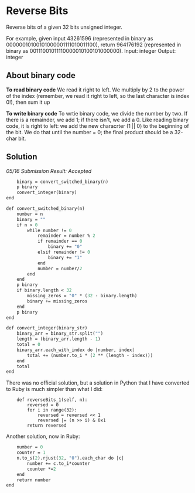 # Reverse Bits

Reverse bits of a given 32 bits unsigned integer.

For example, given input 43261596 (represented in binary as 00000010100101000001111010011100), return 964176192 (represented in binary as 00111001011110000010100101000000).
Input: integer
Output: integer


## About binary code

**To read binary code**
We read it right to left. We multiply by 2 to the power of the index (remember, we read it right to left, so the last character is index 0!), then sum it up

**To write binary code**
To wrtie binary code, we divide the number by two. If there is a remainder, we add 1; if there isn't, we add a 0. 
Like reading binary code, it is right to left: we add the new characrter (1 || 0) to the beginning of the bit. 
We do that until the number = 0; the final product should be a 32-char bit.

## Solution

*05/16 Submission Result: Accepted*

```def reverse_bits(n)
    binary = convert_switched_binary(n)
    p binary
    convert_integer(binary)
end

def convert_switched_binary(n)
    number = n
    binary = ""
    if n > 0
        while number != 0
            remainder = number % 2
            if remainder == 0
                binary += "0"
            elsif remainder != 0
                binary += "1"
            end
            number = number/2
        end
    end
    p binary
    if binary.length < 32
        missing_zeros = "0" * (32 - binary.length)
        binary += missing_zeros
    end
    p binary
end

def convert_integer(binary_str)
    binary_arr = binary_str.split("")
    length = (binary_arr.length - 1)
    total = 0
    binary_arr.each_with_index do |number, index|
        total += (number.to_i * (2 ** (length - index)))
    end
    total
end
```

There was no official solution, but a solution in Python that I have converted to Ruby is much simpler than what I did:

``` 
    def reverseBits_1(self, n):
        reversed = 0
        for i in range(32):
            reversed = reversed << 1
            reversed |= (n >> i) & 0x1
        return reversed

```

Another solution, now in Ruby:

```def reverse_bits(n)
    number = 0
    counter = 1
    n.to_s(2).rjust(32, "0").each_char do |c|
        number += c.to_i*counter
        counter *=2
    end
    return number
end
```
